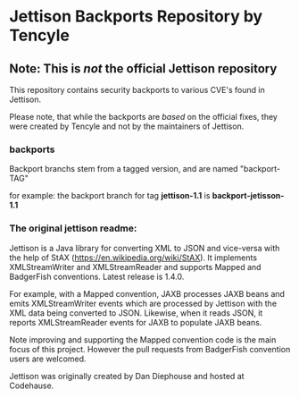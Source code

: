 
# Jettison Backports Repository by Tencyle

## Note: This is *not* the official Jettison repository

This repository contains security backports to various CVE's found in Jettison.

Please note, that while the backports are *based* on the official fixes, they were created by Tencyle and not by the maintainers of Jettison.

### backports

Backport branchs stem from a tagged version, and are named "backport-TAG"

for example: the backport branch for tag **jettison-1.1** is **backport-jetisson-1.1** 

### The original jettison readme:


Jettison is a Java library for converting XML to JSON and vice-versa with the help of StAX (https://en.wikipedia.org/wiki/StAX).
It implements XMLStreamWriter and XMLStreamReader and supports Mapped and BadgerFish conventions. Latest release is 1.4.0.

For example, with a Mapped convention, JAXB processes JAXB beans and emits XMLStreamWriter events which are processed by Jettison
with the XML data being converted to JSON. Likewise, when it reads JSON, it reports XMLStreamReader events for JAXB to populate JAXB
beans.

Note improving and supporting the Mapped convention code is the main focus of this project. However the pull requests from 
BadgerFish convention users are welcomed. 

Jettison was originally created by Dan Diephouse and hosted at Codehause.


